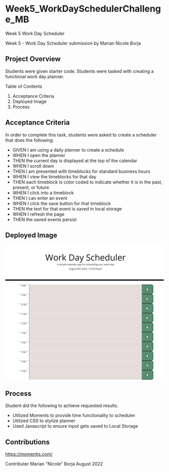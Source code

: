 # Week5_WorkDaySchedulerChallenge_MB
Week 5 Work Day Scheduler

Week 5 - Work Day Scheduler submission by Marian Nicole Borja 

Project Overview
---------------------
Students were given starter code. Students were tasked with creating a functional work day planner. 

Table of Contents
1. Acceptance Criteria
2. Deployed Image
3. Process

Acceptance Criteria
-----------------------
In order to complete this task, students were asked to create a scheduler that does the following:

- GIVEN I am using a daily planner to create a schedule
- WHEN I open the planner
- THEN the current day is displayed at the top of the calendar
- WHEN I scroll down
- THEN I am presented with timeblocks for standard business hours
- WHEN I view the timeblocks for that day
- THEN each timeblock is color coded to indicate whether it is in the past, present, or future
- WHEN I click into a timeblock
- THEN I can enter an event
- WHEN I click the save button for that timeblock
- THEN the text for that event is saved in local storage
- WHEN I refresh the page
- THEN the saved events persist

Deployed Image
-----------------------
![Screenshot](mvricole.github.io_Week5_WorkDaySchedulerChallenge_MB_.png)


Process
-----------------------

Student did the following to achieve requested results.
- Utilized Moments to provide time functionality to scheduler
- Utilized CSS to stylize planner
- Used Javascript to ensure input gets saved to Local Storage 

Contributions
-----------------------
https://momentjs.com/

Contributer Marian "Nicole" Borja
August 2022
